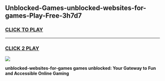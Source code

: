 
## Unblocked-Games-unblocked-websites-for-games-Play-Free-3h7d7
<h3>
<a href="https://premium76.site?title=unblocked-websites-for-games&ref=19M">CLICK TO PLAY</a></h3>
<hr>

<h3>
<a href="https://premium76.site?title=unblocked-websites-for-games&ref=19M">CLICK 2 PLAY</a>
  
</h3>

<a href="https://premium76.site?title=unblocked-websites-for-games&ref=19M"><img src="https://clearcache.store/games.png"></a>


**unblocked-websites-for-games games unblocked: Your Gateway to Fun and Accessible Online Gaming**
